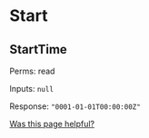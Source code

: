 # Start

## StartTime

Perms: read

Inputs: `null`

Response: `"0001-01-01T00:00:00Z"`



[Was this page helpful?](https://airtable.com/apppq4inOe4gmSSlk/pagoZHC2i1iqgphgl/form?prefill\_Page+URL=https://docs.filecoin.io/reference/json-rpc/start)
